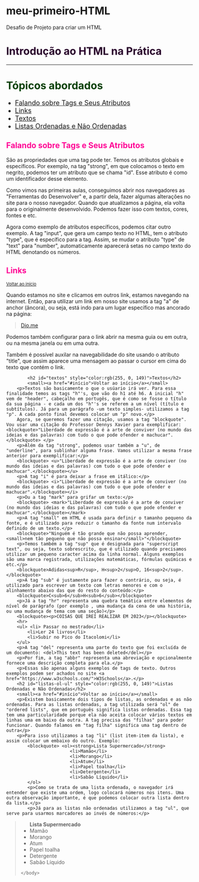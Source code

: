 # meu-primeiro-HTML
Desafio de Projeto para criar um HTML
<html>
    <head>
        <title>Introdução ao HTML na Prática</title>
    </head>
    <body><h1><strong style="color: rgb(41, 0, 43);">Introdução ao HTML na Prática</strong></h1><hr />
        <h1 id="início" style="color:rgb(8, 65, 6)">Tópicos abordados</h1>
        <ul><font size="4"><li><a href="#falando-sobre">Falando sobre Tags e Seus Atributos</a></li>
        <li><a href="#links">Links</a></li>
        <li><a href="#textos">Textos</a></li>
        <li><a href="#listas-ol-ul">Listas Ordenadas e Não Ordenadas</a></li></font>
        </ul>
        <h2 id="falando-sobre" style="color:rgb(255, 0, 149)" >Falando sobre Tags e Seus Atributos</h2>
            <p>São as propriedades que uma tag pode ter. Temos os atributos globais e específicos. Por exemplo, na tag "strong", em que colocamos o texto em negrito, podemos ter um atributo que se chama "id". Esse atributo é como um identificador desse elemento. </p>
            <p>Como vimos nas primeiras aulas, conseguimos abrir nos navegadores as "Ferramentas do Desenvolver" e, a partir dela, fazer algumas alterações no site para o nosso navegador. Quando que atualizamos a página, ela volta para o originalmente desenvolvido. Podemos fazer isso com textos, cores, fontes e etc.</p>
            <p>Agora como exemplo de atributos específicos, podemos citar outro exemplo. A tag "input", que gera um campo texto no HTML, tem o atributo "type", que é específico para a tag. Assim, se mudar o atributo "type" de "text" para "number", automaticamente aparecerá setas no campo texto do HTML denotando os números. </p>
            <h2 id="links" style="color:rgb(255, 0, 149)">Links</h2>
            <small><a href="#início">Voltar ao início</a></small>
            <p>Quando estamos no site e clicamos em outros link, estamos navegando na internet. Então, para utilizar um link em nosso site usamos a tag "a" de anchor (âncora), ou seja, está indo para um lugar específico mas ancorado na página:</p>
                <blockquote><a href="http://dio.me">Dio.me</a></blockquote>
            <p>Podemos também configurar para o link abrir na mesma guia ou em outra, ou na mesma janela ou em uma outra.</p>
            <p>Também é possível auxilar na navegabilidade do site usando o atributo "title", que assim aparece uma mensagem ao passar o cursor em cima do texto que contém o link.</p>

            <h2 id="textos" style="color:rgb(255, 0, 149)">Textos</h2>
            <small><a href="#início">Voltar ao início</a></small>
        <p>Textos são basicamente o que o usúario irá ver. Para essa finalidade temos as tags "h"'s, que vão do h1 até h6. A inicial "h" vem de "header", cabeçalho em portugês, que é como se fosse o título da sua página - e cada um dos "h"'s se referem a um nível (título e subtítulos). Já para um parágrafo -um texto simples- utilizamos a tag "p". A cada ponto final devemos colocar um "p" novo.</p>
        Agora, se queremos fazer uma citação, usamos a tag "blockquote". Vou usar uma citação do Professor Dennys Xavier para exemplificar: <blockquote>"Liberdade de expressão é a arte de conviver (no mundo das ideias e das palavras) com tudo o que pode ofender e machucar".</blockquote> </p>
        <p>Além da tag "strong", podemos usar também a "u", de "underline", para sublinhar alguma frase. Vamos utilizar a mesma frase anterior para exemplificar:</p>
        <blockquote> <u>"Liberdade de expressão é a arte de conviver (no mundo das ideias e das palavras) com tudo o que pode ofender e machucar".</blockquote></u>
        <p>A tag "i" é para deixar a frase em itálico:</p>
        <blockquote> <i>"Liberdade de expressão é a arte de conviver (no mundo das ideias e das palavras) com tudo o que pode ofender e machucar".</blockquote></i>
        <p>Ou a tag "mark" para grifar um texto:</p>
        <blockquote> <mark>"Liberdade de expressão é a arte de conviver (no mundo das ideias e das palavras) com tudo o que pode ofender e machucar".</blockquote></mark>
        <p>A tag "small" em HTML é usada para definir o tamanho pequeno da fonte, e é utilizado para reduzir o tamanho da fonte num intervalo definido de um texto.</p>
        <blockquote>"Ninguém é tão grande que não possa aprender, <small>nem tão pequeno que não possa ensinar</small>"</blockquote>
        <p>Temos também a tag "sup" que é designada para "superscript text", ou seja, texto sobrescrito, que é utilizado quando precisamos utilizar um pequeno caracter acima da linha normal. Alguns exemplos são uma marca registrada, utilizações matemáticas, fórmulas químicas e etc.</p>
        <blockquote>Adidas<sup>R</sup>, H<sup>2</sup>O, 16<sup>2</sup>.</blockquote>
        <p>A tag "sub" é justamente para fazer o contrário, ou seja, é utilizado para escrever um texto com letras menores e com o alinhamento abaixo das que do resto do conteúdo:</p>
        <blockquote>C<sub>6</sub>H<sub>6</sub></blockquote>
        <p>Já a tag "hr" representa uma quebra temática entre elementos de nível de parágrafo (por exemplo , uma mudança da cena de uma história, ou uma mudança de tema com uma seção)</p>
        <blockquote><p>COISAS QUE IREI REALIZAR EM 2023</p></blockquote>
        <hr>
        <ul> <li> Passar no mestrado</li>
            <li>Ler 24 livros</li>
            <li>Subir no Pico do Itacolomi</li>
        </ul>
        <p>A tag "del" representa uma parte do texto que foi excluída de um documento: <del>This text has been deleted</del></p>
        <p>Por fim, a tag "abbr" representa uma abreviação e opcionalmente fornece uma descrição completa para ela.</p>
        <p>Essas são apenas alguns exemplos de tags de texto. Outros exemplos podem ser achados no site <a href="https://www.w3schools.com/">W3Schools</a>.</p>
        <h2 id="listas-ol-ul" style="color:rgb(255, 0, 149)">Listas Ordenadas e Não Ordenadas</h2>
        <small><a href="#início">Voltar ao início</a></small>
        <p>Existem basicamente dois tipos de listas, as ordenadas e as não ordenadas. Para as listas ordenadas, a tag utilizada será "ol" de "ordered lists", que em português significa listas ordenadas. Essa tag tem uma particularidade porque ela não aceita colocar vários textos em linhas uma em baixo da outra. A tag precisa das "filhas" para poder funcionar. Quando falamos em "tag filha" significa uma tag dentro de outra</p>
        <p>Para isso utilizamos a tag "li" (list item-item da lista), e assim colocar um embaixo do outro. Exemplo:
            <blockquote> <ol><strong>Lista Supermercado</strong>
                            <li>Mamão</li>
                            <li>Morango</li>
                            <li>Atum</li>
                            <li>Papel toalha</li>
                            <li>Detergente</li>
                            <li>Sabão Líquido</li>
            </ol>
            <p>Como se trata de uma lista ordenada, o navegador irá entender que existe uma ordem, logo colocará números nos itens. Uma outra observação importante, é que podemos colocar outra lista dentro da lista.</p>
            <p>Já para as listas não ordenadas utilizamos a tag "ul", que serve para usarmos marcadores ao invés de números:</p>
<blockquote> <ul><strong>Lista Supermercado</strong>
<li>Mamão</li>
<li>Morango</li>
<li>Atum</li>
<li>Papel toalha</li>
<li>Detergente</li>
<li>Sabão Líquido</li></ul>

              
        
       

    </body>
</html>
